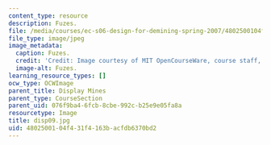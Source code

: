 ```yaml
---
content_type: resource
description: Fuzes.
file: /media/courses/ec-s06-design-for-demining-spring-2007/4802500104f431f4163bacfdb6370bd2_disp09.jpg
file_type: image/jpeg
image_metadata:
  caption: Fuzes.
  credit: 'Credit: Image courtesy of MIT OpenCourseWare, course staff, and students.'
  image-alt: Fuzes.
learning_resource_types: []
ocw_type: OCWImage
parent_title: Display Mines
parent_type: CourseSection
parent_uid: 076f9ba4-6fcb-8cbe-992c-b25e9e05fa8a
resourcetype: Image
title: disp09.jpg
uid: 48025001-04f4-31f4-163b-acfdb6370bd2
---
```

